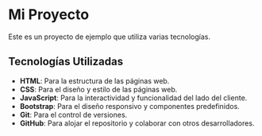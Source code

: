 # Mi Proyecto

Este es un proyecto de ejemplo que utiliza varias tecnologías.

## Tecnologías Utilizadas

- **HTML**: Para la estructura de las páginas web.
- **CSS**: Para el diseño y estilo de las páginas web.
- **JavaScript**: Para la interactividad y funcionalidad del lado del cliente.
- **Bootstrap**: Para el diseño responsivo y componentes predefinidos.
- **Git**: Para el control de versiones.
- **GitHub**: Para alojar el repositorio y colaborar con otros desarrolladores. 

